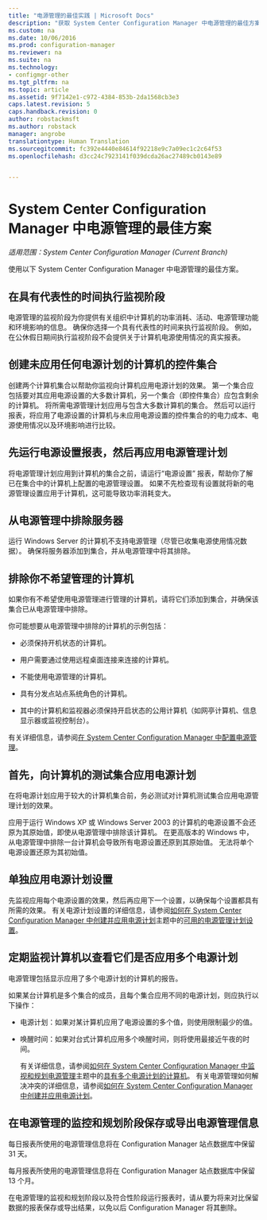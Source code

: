 ```yaml
---
title: "电源管理的最佳实践 | Microsoft Docs"
description: "获取 System Center Configuration Manager 中电源管理的最佳方案。"
ms.custom: na
ms.date: 10/06/2016
ms.prod: configuration-manager
ms.reviewer: na
ms.suite: na
ms.technology:
- configmgr-other
ms.tgt_pltfrm: na
ms.topic: article
ms.assetid: 9f7142e1-c972-4384-853b-2da1568cb3e3
caps.latest.revision: 5
caps.handback.revision: 0
author: robstackmsft
ms.author: robstack
manager: angrobe
translationtype: Human Translation
ms.sourcegitcommit: fc392e4440e84614f92218e9c7a09ec1c2c64f53
ms.openlocfilehash: d3cc24c7923141f039dcda26ac27489cb0143e89


---
```

# <a name="best-practices-for-power-management-in-system-center-configuration-manager"></a>System Center Configuration Manager 中电源管理的最佳方案

*适用范围：System Center Configuration Manager (Current Branch)*

使用以下 System Center Configuration Manager 中电源管理的最佳方案。  

## <a name="perform-the-monitoring-phase-at-a-representative-time"></a>在具有代表性的时间执行监视阶段  
 电源管理的监视阶段为你提供有关组织中计算机的功率消耗、活动、电源管理功能和环境影响的信息。 确保你选择一个具有代表性的时间来执行监视阶段。 例如，在公休假日期间执行监视阶段不会提供关于计算机电源使用情况的真实报表。  

## <a name="create-a-control-collection-of-computers-with-no-power-plans-applied"></a>创建未应用任何电源计划的计算机的控件集合  
 创建两个计算机集合以帮助你监视向计算机应用电源计划的效果。 第一个集合应包括要对其应用电源设置的大多数计算机，另一个集合（即控件集合）应包含剩余的计算机。 将所需电源管理计划应用与包含大多数计算机的集合。 然后可以运行报表，将应用了电源设置的计算机与未应用电源设置的控件集合的的电力成本、电源使用情况以及环境影响进行比较。  

## <a name="run-the-power-settings-report-before-you-apply-a-power-management-plan"></a>先运行电源设置报表，然后再应用电源管理计划  
 将电源管理计划应用到计算机的集合之前，请运行“电源设置”  报表，帮助你了解已在集合中的计算机上配置的电源管理设置。 如果不先检查现有设置就将新的电源管理设置应用于计算机，这可能导致功率消耗变大。  

## <a name="exclude-servers-from-power-management"></a>从电源管理中排除服务器  
 运行 Windows Server 的计算机不支持电源管理（尽管已收集电源使用情况数据）。 确保将服务器添加到集合，并从电源管理中将其排除。  

## <a name="exclude-computers-that-you-do-not-want-to-manage"></a>排除你不希望管理的计算机  
 如果你有不希望使用电源管理进行管理的计算机，请将它们添加到集合，并确保该集合已从电源管理中排除。  

 你可能想要从电源管理中排除的计算机的示例包括：  

-   必须保持开机状态的计算机。  

-   用户需要通过使用远程桌面连接来连接的计算机。  

-   不能使用电源管理的计算机。  

-   具有分发点站点系统角色的计算机。  

-   其中的计算机和监视器必须保持开启状态的公用计算机（如网亭计算机、信息显示器或监视控制台）。  

 有关详细信息，请参阅[在 System Center Configuration Manager 中配置电源管理](../../../../core/clients/manage/power/configuring-power-management.md)。  

## <a name="first-apply-power-plans-to-a-test-collection-of-computers"></a>首先，向计算机的测试集合应用电源计划  
 在将电源计划应用于较大的计算机集合前，务必测试对计算机测试集合应用电源管理计划的效果。  

 应用于运行 Windows XP 或 Windows Server 2003 的计算机的电源设置不会还原为其原始值，即使从电源管理中排除该计算机。 在更高版本的 Windows 中，从电源管理中排除一台计算机会导致所有电源设置还原到其原始值。 无法将单个电源设置还原为其初始值。  

## <a name="apply-power-plan-settings-individually"></a>单独应用电源计划设置  
 先监视应用每个电源设置的效果，然后再应用下一个设置，以确保每个设置都具有所需的效果。 有关电源计划设置的详细信息，请参阅[如何在 System Center Configuration Manager 中创建并应用电源计划](../../../../core/clients/manage/power/create-and-apply-power-plans.md)主题中的[可用的电源管理计划设置](../../../../core/clients/manage/power/create-and-apply-power-plans.md#BKMK_Plans)。  

## <a name="regularly-monitor-computers-to-see-if-they-have-multiple-power-plans-applied"></a>定期监视计算机以查看它们是否应用多个电源计划  
 电源管理包括显示应用了多个电源计划的计算机的报告。  

 如果某台计算机是多个集合的成员，且每个集合应用不同的电源计划，则应执行以下操作：  

-   电源计划：如果对某计算机应用了电源设置的多个值，则使用限制最少的值。  

-   唤醒时间：如果对台式计算机应用多个唤醒时间，则将使用最接近午夜的时间。  

     有关详细信息，请参阅[如何在 System Center Configuration Manager 中监视和规划电源管理](../../../../core/clients/manage/power/monitor-and-plan-for-power-management.md)主题中的[具有多个电源计划的计算机](../../../../core/clients/manage/power/monitor-and-plan-for-power-management.md#BKMK_Multiple)。 有关电源管理如何解决冲突的详细信息，请参阅[如何在 System Center Configuration Manager 中创建并应用电源计划](../../../../core/clients/manage/power/create-and-apply-power-plans.md)。  

## <a name="save-or-export-power-management-information-during-the-monitoring-and-planning-phase-of-power-management"></a>在电源管理的监控和规划阶段保存或导出电源管理信息  
 每日报表所使用的电源管理信息将在 Configuration Manager 站点数据库中保留 31 天。  

 每月报表所使用的电源管理信息将在 Configuration Manager 站点数据库中保留 13 个月。  

 在电源管理的监视和规划阶段以及符合性阶段运行报表时，请从要为将来对比保留数据的报表保存或导出结果，以免以后 Configuration Manager 将其删除。  



<!--HONumber=Dec16_HO3-->


